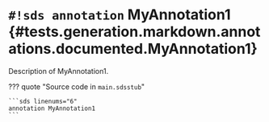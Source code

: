 # `#!sds annotation` MyAnnotation1 {#tests.generation.markdown.annotations.documented.MyAnnotation1}

Description of MyAnnotation1.

??? quote "Source code in `main.sdsstub`"

    ```sds linenums="6"
    annotation MyAnnotation1
    ```

